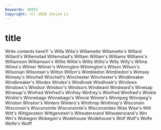 ```yaml
---
Keywords: 26025
Copyright: (C) 2020 Junjie Li
---
```


# title

Write contents here!!!
's
Willa 
Willa's 
Willamette 
Willamette's 
Willard 
Willard's 
Willemstad 
Willemstad's 
William 
William's
Williams 
Williams's 
Williamson 
Williamson's 
Willie 
Willie's 
Willis 
Willis's 
Willy 
Willy's
Wilma 
Wilma's 
Wilmer 
Wilmer's 
Wilmington 
Wilmington's 
Wilson 
Wilson's 
Wilsonian 
Wilsonian's
Wilton 
Wilton's 
Wimbledon 
Wimbledon's 
Wimsey 
Wimsey's 
Winchell 
Winchell's 
Winchester 
Winchester's
Windbreaker 
Windbreaker's 
Windex 
Windex's 
Windhoek 
Windhoek's 
Windows 
Windows's 
Windsor 
Windsor's
Windsors 
Windward 
Windward's 
Winesap 
Winesap's 
Winfred 
Winfred's 
Winfrey 
Winfrey's 
Winifred
Winifred's 
Winkle 
Winkle's 
Winnebago 
Winnebago's 
Winnie 
Winnie's 
Winnipeg 
Winnipeg's 
Winston
Winston's 
Winters 
Winters's 
Winthrop 
Winthrop's 
Wisconsin 
Wisconsin's 
Wisconsinite 
Wisconsinite's 
Wisconsinites
Wise 
Wise's 
Witt 
Witt's 
Wittgenstein 
Wittgenstein's 
Witwatersrand 
Witwatersrand's 
Wm 
Wm's
Wobegon 
Wobegon's 
Wodehouse 
Wodehouse's 
Wolf 
Wolf's 
Wolfe 
Wolfe's 
Wolff 
